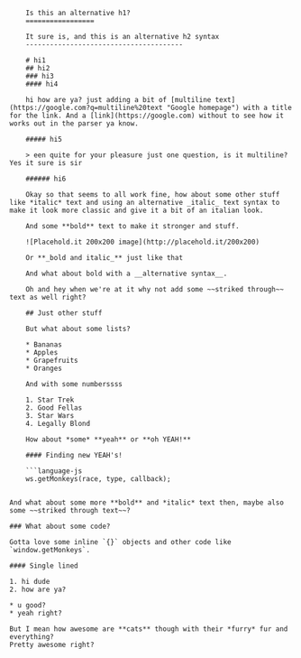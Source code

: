         Is this an alternative h1?
        =================

        It sure is, and this is an alternative h2 syntax
        ---------------------------------------

        # hi1
        ## hi2
        ### hi3
        #### hi4

        hi how are ya? just adding a bit of [multiline text](https://google.com?q=multiline%20text "Google homepage") with a title for the link. And a [link](https://google.com) without to see how it works out in the parser ya know.

        ##### hi5

        > een quite for your pleasure just one question, is it multiline? Yes it sure is sir

        ###### hi6

        Okay so that seems to all work fine, how about some other stuff like *italic* text and using an alternative _italic_ text syntax to make it look more classic and give it a bit of an italian look.

        And some **bold** text to make it stronger and stuff.

        ![Placehold.it 200x200 image](http://placehold.it/200x200)

        Or **_bold and italic_** just like that

        And what about bold with a __alternative syntax__.

        Oh and hey when we're at it why not add some ~~striked through~~ text as well right?

        ## Just other stuff

        But what about some lists?

        * Bananas
        * Apples
        * Grapefruits
        * Oranges

        And with some numberssss

        1. Star Trek
        2. Good Fellas
        3. Star Wars
        4. Legally Blond

        How about *some* **yeah** or **oh YEAH!**

        #### Finding new YEAH's!

        ```language-js
        ws.getMonkeys(race, type, callback);
```

And what about some more **bold** and *italic* text then, maybe also some ~~striked through text~~?

### What about some code?

Gotta love some inline `{}` objects and other code like `window.getMonkeys`.

#### Single lined

1. hi dude
2. how are ya?

* u good?
* yeah right?

But I mean how awesome are **cats** though with their *furry* fur and everything?
Pretty awesome right?
